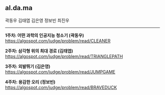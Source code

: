 <h2>al.da.ma</h2>

곽동우 김태엽 김은영 정보빈 최진우
<hr>

<b>1주차: 어떤 과학의 인공지능 청소기 (곽동우)</b>
<br>https://algospot.com/judge/problem/read/CLEANER
  
<b>2주차: 삼각형 위의 최대 경로 (김태엽)</b>
<br>https://algospot.com/judge/problem/read/TRIANGLEPATH

<b>3주차: 외발뛰기 (김은영)</b>
<br>https://algospot.com/judge/problem/read/JUMPGAME

<b>4주차: 용감한 오리 (정보빈)</b>
<br>https://algospot.com/judge/problem/read/BRAVEDUCK
